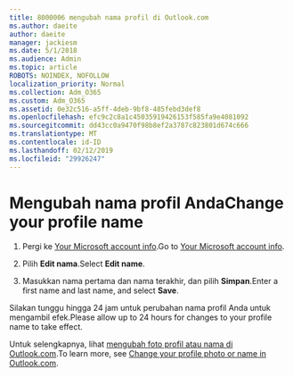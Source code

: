 ```yaml
---
title: 8000006 mengubah nama profil di Outlook.com
ms.author: daeite
author: daeite
manager: jackiesm
ms.date: 5/1/2018
ms.audience: Admin
ms.topic: article
ROBOTS: NOINDEX, NOFOLLOW
localization_priority: Normal
ms.collection: Adm_O365
ms.custom: Adm_O365
ms.assetid: 0e32c516-a5ff-4deb-9bf8-485febd3def8
ms.openlocfilehash: efc9c2c8a1c45035919426153f585fa9e4081092
ms.sourcegitcommit: dd43cc0a9470f98b8ef2a3787c823801d674c666
ms.translationtype: MT
ms.contentlocale: id-ID
ms.lasthandoff: 02/12/2019
ms.locfileid: "29926247"
---
```

# <a name="change-your-profile-name"></a><span data-ttu-id="197d4-102">Mengubah nama profil Anda</span><span class="sxs-lookup"><span data-stu-id="197d4-102">Change your profile name</span></span>

1. <span data-ttu-id="197d4-103">Pergi ke [Your Microsoft account info](https://go.microsoft.com/fwlink/p/?linkid=860841).</span><span class="sxs-lookup"><span data-stu-id="197d4-103">Go to [Your Microsoft account info](https://go.microsoft.com/fwlink/p/?linkid=860841).</span></span>
    
2. <span data-ttu-id="197d4-104">Pilih **Edit nama**.</span><span class="sxs-lookup"><span data-stu-id="197d4-104">Select **Edit name**.</span></span> 
    
3. <span data-ttu-id="197d4-105">Masukkan nama pertama dan nama terakhir, dan pilih **Simpan**.</span><span class="sxs-lookup"><span data-stu-id="197d4-105">Enter a first name and last name, and select **Save**.</span></span> 
    
<span data-ttu-id="197d4-106">Silakan tunggu hingga 24 jam untuk perubahan nama profil Anda untuk mengambil efek.</span><span class="sxs-lookup"><span data-stu-id="197d4-106">Please allow up to 24 hours for changes to your profile name to take effect.</span></span>
  
<span data-ttu-id="197d4-107">Untuk selengkapnya, lihat [mengubah foto profil atau nama di Outlook.com](https://go.microsoft.com/fwlink/?linkid=873110).</span><span class="sxs-lookup"><span data-stu-id="197d4-107">To learn more, see [Change your profile photo or name in Outlook.com](https://go.microsoft.com/fwlink/?linkid=873110).</span></span>
  

